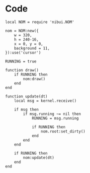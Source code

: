 # Code


    local NOM = require 'nibui.NOM'

    nom = NOM:new({
        w = 320,
        h = 240-16,
        x = 0, y = 0,
        background = 11,
    }):use('cursor')

    RUNNING = true

    function draw()
        if RUNNING then
            nom:draw()
        end
    end

    function update(dt)
        local msg = kernel.receive()

        if msg then
            if msg.running ~= nil then
                RUNNING = msg.running

                if RUNNING then
                    nom.root:set_dirty()
                end
            end
        end

        if RUNNING then
            nom:update(dt)
        end
    end
